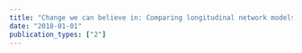 ```yaml
---
title: "Change we can believe in: Comparing longitudinal network models on consistency, interpretability and predictive power"
date: "2018-01-01"
publication_types: ["2"]
---
```

